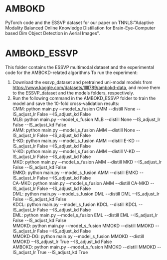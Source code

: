 # AMBOKD
PyTorch code and the ESSVP dataset for our paper on TNNLS:"Adaptive Modality Balanced Online Knowledge Distillation for Brain-Eye-Computer based Dim Object Detection in Aerial Images".

# AMBOKD_ESSVP
This folder contains the ESSVP multimodal dataset and the experimental code for the AMBOKD-related algorithms
To run the experiment:
1. Download the essvp_dataset and pretrained uni-modal models from https://www.kaggle.com/datasets/lllll789/ambokd-data, and move them to the ESSVP_dataset and the models folders, respectively.
2. Run the following command in the AMBOKD_ESSVP folder to train the model and save the 10-fold cross-validation results:  
   CMM: python main.py --model_s_fusion CMM --distill None --IS_adjust_lr False --IS_adjust_kd False  
   MLB: python main.py --model_s_fusion MLB --distill None --IS_adjust_lr False --IS_adjust_kd False  
   AMM: python main.py --model_s_fusion AMM --distill None --IS_adjust_lr False --IS_adjust_kd False  
   E-KD: python main.py --model_s_fusion AMM --distill E-KD --IS_adjust_lr False --IS_adjust_kd False  
   V-KD: python main.py --model_s_fusion AMM --distill V-KD --IS_adjust_lr False --IS_adjust_kd False  
   MKD: python main.py --model_s_fusion AMM --distill MKD --IS_adjust_lr False --IS_adjust_kd False  
   EMKD: python main.py --model_s_fusion AMM --distill EMKD --IS_adjust_lr False --IS_adjust_kd False  
   CA-MKD: python main.py --model_s_fusion AMM --distill CA-MKD --IS_adjust_lr False --IS_adjust_kd False  
   DML: python main.py --model_s_fusion DML --distill DML --IS_adjust_lr False --IS_adjust_kd False  
   KDCL: python main.py --model_s_fusion KDCL --distill KDCL --IS_adjust_lr False --IS_adjust_kd False  
   EML: python main.py --model_s_fusion EML --distill EML --IS_adjust_lr False --IS_adjust_kd False  
   MMOKD: python main.py --model_s_fusion MMOKD --distill MMOKD --IS_adjust_lr False --IS_adjust_kd False  
   MMOKD-DG: python main.py --model_s_fusion MMOKD --distill MMOKD --IS_adjust_lr True --IS_adjust_kd False  
   AMBOKD: python main.py --model_s_fusion MMOKD --distill MMOKD --IS_adjust_lr True --IS_adjust_kd True

